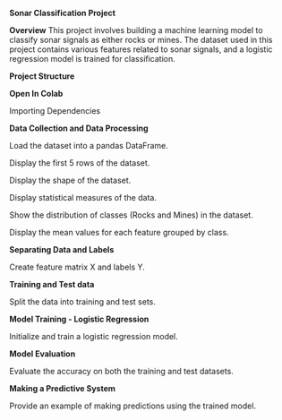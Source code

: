 **Sonar Classification Project**

**Overview**
This project involves building a machine learning model to classify sonar signals as either rocks or mines. The dataset used in this project contains various features related to sonar signals, and a logistic regression model is trained for classification.

**Project Structure**

**Open In Colab**

Importing Dependencies

**Data Collection and Data Processing**

Load the dataset into a pandas DataFrame.

Display the first 5 rows of the dataset.

Display the shape of the dataset.

Display statistical measures of the data.

Show the distribution of classes (Rocks and Mines) in the dataset.

Display the mean values for each feature grouped by class.

**Separating Data and Labels**

Create feature matrix X and labels Y.

**Training and Test data**

Split the data into training and test sets.

**Model Training - Logistic Regression**

Initialize and train a logistic regression model.

**Model Evaluation**

Evaluate the accuracy on both the training and test datasets.

**Making a Predictive System**

Provide an example of making predictions using the trained model.
